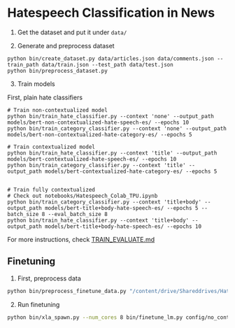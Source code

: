 # Hatespeech Classification in News

1. Get the dataset and put it under `data/`

2. Generate and preprocess dataset

```
python bin/create_dataset.py data/articles.json data/comments.json --train_path data/train.json --test_path data/test.json
python bin/preprocess_dataset.py
```


3. Train models

First, plain hate classifiers

```
# Train non-contextualized model
python bin/train_hate_classifier.py --context 'none' --output_path models/bert-non-contextualized-hate-speech-es/ --epochs 10
python bin/train_category_classifier.py --context 'none' --output_path models/bert-non-contextualized-hate-category-es/ --epochs 5

# Train contextualized model
python bin/train_hate_classifier.py --context 'title' --output_path models/bert-contextualized-hate-speech-es/ --epochs 10
python bin/train_category_classifier.py --context 'title' --output_path models/bert-contextualized-hate-category-es/ --epochs 5


# Train fully contextualized
# Check out notebooks/Hatespeech_Colab_TPU.ipynb
python bin/train_category_classifier.py --context 'title+body' --output_path models/bert-title+body-hate-speech-es/ --epochs 5 --batch_size 8 --eval_batch_size 8
python bin/train_hate_classifier.py --context 'title+body' --output_path models/bert-title+body-hate-speech-es/ --epochs 10
```

For more instructions, check [TRAIN_EVALUATE.md](TRAIN_EVALUATE.md)



## Finetuning

1. First, preprocess data

```bash
python bin/preprocess_finetune_data.py "/content/drive/Shareddrives/HateSpeech/data/hatespeech-data/" "/content/drive/MyDrive/data/finetune-news/finetune_data/" --num_workers 10
```

2. Run finetuning

```bash
python bin/xla_spawn.py --num_cores 8 bin/finetune_lm.py config/no_context_ft.json
```